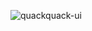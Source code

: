 ![quackquack-ui](https://img.shields.io/maven-central/v/team.duckie.quackquack.ui/ui?style=flat-square)

